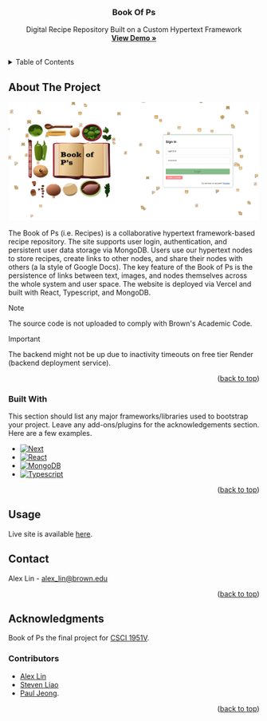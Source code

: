 <!-- Improved compatibility of back to top link: See: https://github.com/othneildrew/Best-README-Template/pull/73 -->

<a name="readme-top"></a>

<!--
*** Thanks for checking out the Best-README-Template. If you have a suggestion
*** that would make this better, please fork the repo and create a pull request
*** or simply open an issue with the tag "enhancement".
*** Don't forget to give the project a star!
*** Thanks again! Now go create something AMAZING! :D
-->

<!-- PROJECT SHIELDS -->
<!--
*** I'm using markdown "reference style" links for readability.
*** Reference links are enclosed in brackets [ ] instead of parentheses ( ).
*** See the bottom of this document for the declaration of the reference variables
*** for contributors-url, forks-url, etc. This is an optional, concise syntax you may use.
*** https://www.markdownguide.org/basic-syntax/#reference-style-links
-->

<!-- PROJECT LOGO -->
<br />
<div align="center">
  <h3 align="center">Book Of Ps</h3>

  <p align="center">
    Digital Recipe Repository Built on a Custom Hypertext Framework
    <br />
    <a href="https://youtu.be/06mUj7hBhy0"><strong>View Demo »</strong></a>
    <br />
    <br />
  </p>
</div>

<!-- TABLE OF CONTENTS -->
<details>
  <summary>Table of Contents</summary>
  <ol>
    <li>
      <a href="#about-the-project">About The Project</a>
      <ul>
        <li><a href="#built-with">Built With</a></li>
      </ul>
    </li>
    <li><a href="#usage">Usage</a></li>
    <li><a href="#contact">Contact</a></li>
    <li><a href="#acknowledgments">Acknowledgments</a></li>
  </ol>
</details>

<!-- ABOUT THE PROJECT -->

## About The Project

 <img src="images/login.png" alt="Logo">

The Book of Ps (i.e. Recipes) is a collaborative hypertext framework-based recipe repository. The site supports user login, authentication, and persistent user data storage via MongoDB. Users use our hypertext nodes to store recipes, create links to other nodes, and share their nodes with others (a la style of Google Docs). The key feature of the Book of Ps is the persistence of links between text, images, and nodes themselves across the whole system and user space. The website is deployed via Vercel and built with React, Typescript, and MongoDB.

> [!NOTE]
> The source code is not uploaded to comply with Brown's Academic Code.

> [!IMPORTANT]
> The backend might not be up due to inactivity timeouts on free tier Render (backend deployment service).

<p align="right">(<a href="#readme-top">back to top</a>)</p>

### Built With

This section should list any major frameworks/libraries used to bootstrap your project. Leave any add-ons/plugins for the acknowledgements section. Here are a few examples.

- [![Next][Next.js]][Next-url]
- [![React][React.js]][React-url]
- [![MongoDB][MongoDB]][MongoDB-url]
- [![Typescript][Typescript]][Typescript-url]

<p align="right">(<a href="#readme-top">back to top</a>)</p>

<!-- USAGE EXAMPLES -->

## Usage

Live site is available [here](https://bookofrecipes.vercel.app/login).

<!-- CONTACT -->

## Contact

Alex Lin - alex_lin@brown.edu

<p align="right">(<a href="#readme-top">back to top</a>)</p>

<!-- ACKNOWLEDGMENTS -->

## Acknowledgments

Book of Ps the final project for [CSCI 1951V](https://cs1951v-2023.vercel.app/).

### Contributors

- [Alex Lin](https://github.com/alex-lin64)
- [Steven Liao](https://github.com/sliao2025)
- [Paul Jeong](https://github.com/pauljeong333).

<p align="right">(<a href="#readme-top">back to top</a>)</p>

<!-- MARKDOWN LINKS & IMAGES -->
<!-- https://www.markdownguide.org/basic-syntax/#reference-style-links -->

[product-screenshot]: images/screenshot.png
[Next.js]: https://img.shields.io/badge/next.js-000000?style=for-the-badge&logo=nextdotjs&logoColor=white
[Next-url]: https://nextjs.org/
[React.js]: https://img.shields.io/badge/React-20232A?style=for-the-badge&logo=react&logoColor=61DAFB
[React-url]: https://reactjs.org/
[MongoDB]: https://img.shields.io/badge/-MongoDB-05122A?style=flat&logo=mongodb
[MongoDB-url]: https://www.mongodb.com/
[Typescript]: https://shields.io/badge/TypeScript-3178C6?logo=TypeScript&logoColor=FFF&style=flat-square
[Typescript-url]: https://www.typescriptlang.org/
